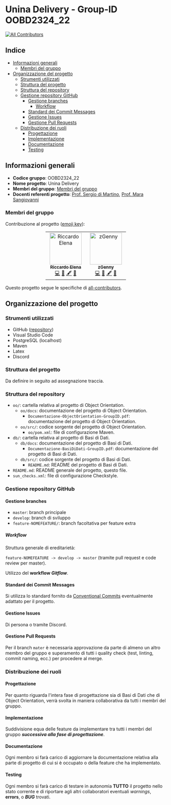 # Unina Delivery - Group-ID OOBD2324_22
<!-- ALL-CONTRIBUTORS-BADGE:START - Do not remove or modify this section -->
[![All Contributors](https://img.shields.io/badge/all_contributors-2-orange.svg?style=flat-square)](#membri-del-gruppo)
<!-- ALL-CONTRIBUTORS-BADGE:END -->

## Indice

- [Informazioni generali](#informazioni-generali)
  - [Membri del gruppo](#membri-del-gruppo)
- [Organizzazione del progetto](#organizzazione-del-progetto)
  - [Strumenti utilizzati](#strumenti-utilizzati)
  - [Struttura del progetto](#struttura-del-progetto)
  - [Struttura del repository](#struttura-del-repository)
  - [Gestione repository GitHub](#gestione-repository-github)
    - [Gestione branches](#gestione-branches)
      - [Workflow](#workflow)
    - [Standard dei Commit Messages](#standard-dei-commit-messages)
    - [Gestione Issues](#gestione-issues)
    - [Gestione Pull Requests](#gestione-pull-requests)
  - [Distribuzione dei ruoli](#distribuzione-dei-ruoli)
    - [Progettazione](#progettazione)
    - [Implementazione](#implementazione)
    - [Documentazione](#documentazione)
    - [Testing](#testing)

## Informazioni generali

- **Codice gruppo**: OOBD2324_22
- **Nome progetto**: Unina Delivery
- **Membri del gruppo**: [Membri del gruppo](#membri-del-gruppo)
- **Docenti referenti progetto**: [Prof. Sergio di Martino](https://www.docenti.unina.it/#!/professor/53455247494f4449204d415254494e4f444d5253524737364232364638333952/riferimenti), [Prof. Mara Sangiovanni](https://www.docenti.unina.it/#!/professor/4d41524153414e47494f56414e4e49534e474d524137354c34314638333949/riferimenti)

### Membri del gruppo

Contribuzione al progetto ([emoji key](https://allcontributors.org/docs/en/emoji-key)):

<!-- ALL-CONTRIBUTORS-LIST:START - Do not remove or modify this section -->
<!-- prettier-ignore-start -->
<!-- markdownlint-disable -->
<div style="width: 50%; margin-right: auto; margin-left: auto;"> 
  <table align="center">
    <tbody>
      <tr>
        <td align="center" valign="top" width="14.28%"><a href="https://github.com/RiccardoElena"><img src="https://avatars.githubusercontent.com/u/23059036?v=4?s=100" width="100px;" alt="Riccardo Elena"/><br /><sub><b>Riccardo Elena</b></sub></a><br /><a href="https://github.com/RiccardoElena/UninaDelivery/commits?author=RiccardoElena" title="Code">💻</a> <a href="#ideas-RiccardoElena" title="Ideas, Planning, & Feedback">🤔</a> <a href="#content-RiccardoElena" title="Content">🖋</a> <a href="https://github.com/RiccardoElena/UninaDelivery/commits?author=RiccardoElena" title="Documentation">📖</a></td>
        <td align="center" valign="top" width="14.28%"><a href="http://www.zgenny.it"><img src="https://avatars.githubusercontent.com/u/60586355?v=4?s=100" width="100px;" alt="zGenny"/><br /><sub><b>zGenny</b></sub></a><br /><a href="https://github.com/RiccardoElena/UninaDelivery/commits?author=zGenny" title="Code">💻</a> <a href="#ideas-zGenny" title="Ideas, Planning, & Feedback">🤔</a> <a href="#content-zGenny" title="Content">🖋</a> <a href="https://github.com/RiccardoElena/UninaDelivery/commits?author=zGenny" title="Documentation">📖</a></td>
      </tr>
    </tbody>
  </table>
</div>

<!-- markdownlint-restore -->
<!-- prettier-ignore-end -->

<!-- ALL-CONTRIBUTORS-LIST:END -->

Questo progetto segue le specifiche di [all-contributors](https://GitHub.com/all-contributors/all-contributors).

## Organizzazione del progetto

### Strumenti utilizzati

- GitHub ([repository](https://github.com/RiccardoElena/UninaDelivery))
- Visual Studio Code
- PostgreSQL (localhost)
- Maven
- Latex
- Discord

### Struttura del progetto

Da definire in seguito ad assegnazione traccia.

### Struttura del repository

- `oo/`: cartella relativa al progetto di Object Orientation.
  - `oo/docs`: documentazione del progetto di Object Orientation.
    - `Documentazione-ObjectOrientation-GroupID.pdf`: documentazione del progetto di Object Orientation.
  - `oo/src/`: codice sorgente del progetto di Object Orientation.
    - `oo/pom.xml`: file di configurazione Maven.
- `db/`: cartella relativa al progetto di Basi di Dati.
  - `db/docs`: documentazione del progetto di Basi di Dati.
    - `Documentazione-BasiDiDati-GroupID.pdf`: documentazione del progetto di Basi di Dati.
  - `db/src/`: codice sorgente del progetto di Basi di Dati.
    - `README.md`: README del progetto di Basi di Dati.
- `README.md`: README generale del progetto, questo file.
- `sun_checks.xml`: file di configurazione Checkstyle.

### Gestione repository GitHub

#### Gestione branches

- `master`: branch principale
- `develop`: branch di sviluppo
- `feature-NOMEFEATURE/`: branch facoltativa per feature extra

##### Workflow

Struttura generale di ereditarietà:

`feature-NOMEFEATURE -> develop -> master` (tramite pull request e code review per master).

Utilizzo del **workflow _Gitflow_**.

#### Standard dei Commit Messages

Si utilizza lo standard fornito da [Conventional Commits](https://www.conventionalcommits.org/en/v1.0.0/) eventualmente adattato per il progetto.

#### Gestione Issues

Di persona o tramite Discord.

#### Gestione Pull Requests

Per il branch `mater` è necessaria approvazione da parte di almeno un altro membro del gruppo e superamento di tutti i quality check (test, linting, commit naming, ecc.) per procedere al merge.

### Distribuzione dei ruoli

#### Progettazione

Per quanto riguarda l'intera fase di progettazione sia di Basi di Dati che di Object Orientation, verrà svolta in maniera collaborativa da tutti i membri del gruppo.

#### Implementazione

Suddivisione equa delle feature da implementare tra tutti i membri del gruppo **_successiva alla fase di progettazione_**.

#### Documentazione

Ogni membro si farà carico di aggiornare la documentazione relativa alla parte di progetto di cui si è occupato o della feature che ha implementato.

#### Testing

Ogni membro si farà carico di testare in autonomia **TUTTO** il progetto nello stato corrente e di riportare agli altri collaboratori eventuali _warnings_, **errors**, o **_BUG_** trovati.
